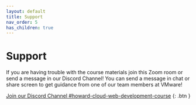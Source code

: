 ```yaml
---
layout: default
title: Support
nav_order: 5
has_children: true
---
```

# Support 

If you are having trouble with the course materials join this Zoom room or send a message in our Discord Channel! You can send a message in chat or share screen to get guidance from one of our team members at VMware!

<a href = "https://discord.gg/dBpHwYwsXf" target = "_blank"> Join our Discord Channel #howard-cloud-web-development-course</a> {: .btn }

<!-- [Join Support Zoom Room!](https://VMware.zoom.us/j/91474300913?pwd=SXJHNmxZdDN4R0hwdHBwWFREK3RwQT09){: .btn }
Meeting ID: 914 7430 0913
Password: 932503 -->
